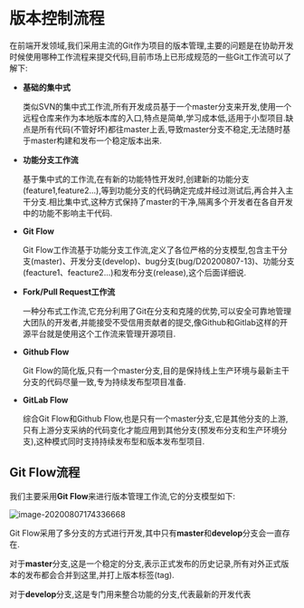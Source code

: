 # 版本控制流程

在前端开发领域,我们采用主流的Git作为项目的版本管理,主要的问题是在协助开发时候使用哪种工作流程来提交代码,目前市场上已形成规范的一些Git工作流可以了解下:

- **基础的集中式**

  类似SVN的集中式工作流,所有开发成员基于一个master分支来开发,使用一个远程仓库来作为本地版本库的入口,特点是简单,学习成本低,适用于小型项目.缺点是所有代码(不管好坏)都往master上丢,导致master分支不稳定,无法随时基于master构建和发布一个稳定版本出来.

- **功能分支工作流**

  基于集中式的工作流,在有新的功能特性开发时,创建新的功能分支(feature1,feature2...),等到功能分支的代码确定完成并经过测试后,再合并入主干分支.相比集中式,这种方式保持了master的干净,隔离多个开发者在各自开发中的功能不影响主干代码.

- **Git Flow**

  Git Flow工作流基于功能分支工作流,定义了各位严格的分支模型,包含主干分支(master)、开发分支(develop)、bug分支(bug/D20200807-13)、功能分支(feacture1、feacture2...)和发布分支(release),这个后面详细说.

- **Fork/Pull Request工作流**

  一种分布式工作流,它充分利用了Git在分支和克隆的优势,可以安全可靠地管理大团队的开发者,并能接受不受信用贡献者的提交,像Github和Gitlab这样的开源平台就是使用这个工作流来管理开源项目.

- **Github Flow**

  Git Flow的简化版,只有一个master分支,目的是保持线上生产环境与最新主干分支的代码尽量一致,专为持续发布型项目准备.

- **GitLab Flow**

  综合Git Flow和Github Flow,也是只有一个master分支,它是其他分支的上游,只有上游分支采纳的代码变化才能应用到其他分支(预发布分支和生产环境分支),这种模式同时支持持续发布型和版本发布型项目.



## Git Flow流程

我们主要采用**Git Flow**来进行版本管理工作流,它的分支模型如下:

![image-20200807174336668](https://img.liewenbank.com/git_flow.png)

Git Flow采用了多分支的方式进行开发,其中只有**master**和**develop**分支会一直存在.

对于**master**分支,这是一个稳定的分支,表示正式发布的历史记录,所有对外正式版本的发布都会合并到这里,并打上版本标签(tag).

对于**develop**分支,这是专门用来整合功能的分支,代表最新的开发代表